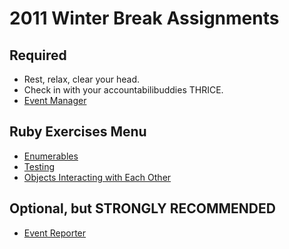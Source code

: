 # 2011 Winter Break Assignments

## Required
* Rest, relax, clear your head.
* Check in with your accountabilibuddies THRICE. 
* [Event Manager](https://backend.turing.io/module1/projects/eventmanager)
## Ruby Exercises Menu
* [Enumerables](https://github.com/turingschool/ruby-exercises/tree/main/enumerables)
* [Testing](https://github.com/turingschool/ruby-exercises/tree/main/mythical-creatures)
* [Objects Interacting with Each Other](https://github.com/turingschool/ruby-exercises/tree/main/objects-and-methods)
## Optional, but STRONGLY RECOMMENDED
* [Event Reporter](https://backend.turing.io/module1/projects/event_reporter)
